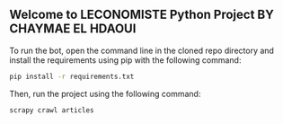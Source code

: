 ## Welcome to LECONOMISTE Python Project BY CHAYMAE EL HDAOUI 

To run the bot, open the command line in the cloned repo directory and install the requirements using pip with the following command:
```bash
pip install -r requirements.txt
```

Then, run the project using the following command:
```bash
scrapy crawl articles
```